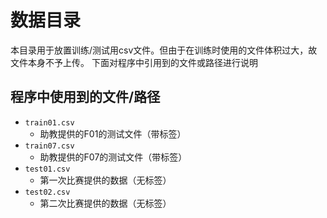 # 数据目录
本目录用于放置训练/测试用csv文件。但由于在训练时使用的文件体积过大，故文件本身不予上传。
下面对程序中引用到的文件或路径进行说明
## 程序中使用到的文件/路径
+ `train01.csv`
    + 助教提供的F01的测试文件（带标签）
+ `train07.csv`
    + 助教提供的F07的测试文件（带标签）
+ `test01.csv`
    + 第一次比赛提供的数据（无标签）
+ `test02.csv`
    + 第二次比赛提供的数据（无标签）